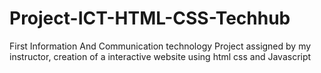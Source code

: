 # Project-ICT-HTML-CSS-Techhub
 First Information And Communication technology Project assigned by my instructor, creation of a interactive website using html css and Javascript
